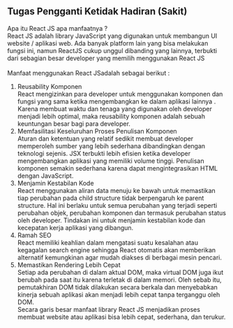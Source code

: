 ## Tugas Pengganti Ketidak Hadiran (Sakit)
Apa itu React JS apa manfaatnya ? <br/>
React JS adalah library JavaScript yang digunakan untuk membangun UI website / aplikasi web. Ada banyak platform lain yang bisa melakukan fungsi ini, namun ReactJS cukup unggul dibanding yang lainnya, terbukti dari sebagian besar developer yang memilih menggunakan React JS <br/>
<br/>
Manfaat menggunakan React JSadalah sebagai berikut : <br/>
1. Reusability Komponen <br/>
React mengizinkan para developer untuk menggunakan komponen dan fungsi yang sama ketika mengembangkan ke dalam aplikasi lainnya . Karena membuat waktu dan tenaga yang digunakan oleh developer menjadi lebih optimal, maka reusability komponen adalah sebuah keuntungan besar bagi para developer.<br/> 
2. Memfasilitasi Keseluruhan Proses Penulisan Komponen<br/>
Aturan dan ketentuan yang relatif sedikit membuat developer memperoleh sumber yang lebih sederhana dibandingkan dengan teknologi sejenis. JSX terbukti lebih efisien ketika developer mengembangkan aplikasi yang memiliki volume tinggi. Penulisan komponen semakin sederhana karena dapat mengintegrasikan HTML dengan JavaScript.<br/>
3. Menjamin Kestabilan Kode<br/>
React menggunakan aliran data menuju ke bawah untuk memastikan tiap perubahan pada child structure tidak berpengaruh ke parent structure. Hal ini berlaku untuk semua perubahan yang terjadi seperti perubahan objek, perubahan komponen dan termasuk perubahan status oleh developer. Tindakan ini untuk menjamin kestabilan kode dan kecepatan kerja aplikasi yang dibangun. <br/>
4. Ramah SEO<br/>
React memiliki keahlian dalam mengatasi suatu kesalahan atau kegagalan search engine sehingga React otomatis akan memberikan alternatif kemungkinan agar mudah diakses di berbagai mesin pencari.<br/>
5. Memastikan Rendering Lebih Cepat <br/>
Setiap ada perubahan di dalam aktual DOM, maka virtual DOM juga ikut berubah pada saat itu karena terletak di dalam memori. Oleh sebab itu, pemutakhiran DOM tidak dilakukan secara berkala dan menyebabkan kinerja sebuah aplikasi akan menjadi lebih cepat tanpa terganggu oleh DOM.<br/>
Secara garis besar manfaat library React JS menjadikan proses membuat website atau aplikasi bisa lebih cepat, sederhana, dan terukur. <br/>
